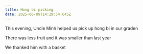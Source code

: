 ```yaml
---
title: Hong bi picking
date: 2025-06-09T14:29:54.645Z
---
```


This evening, Uncle Minh helped us pick up hong bi in our graden

There was less fruit and it was smaller than last year

We thanked him with a basket
